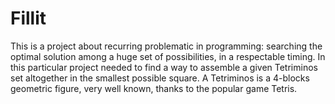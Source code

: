 # Fillit

This is a project about recurring problematic in programming:
searching the optimal solution among a huge set of possibilities, in a respectable timing.
In this particular project needed to find a way to
assemble a given Tetriminos set altogether in the smallest possible square.
A Tetriminos is a 4-blocks geometric figure, very well known, thanks to
the popular game Tetris.

